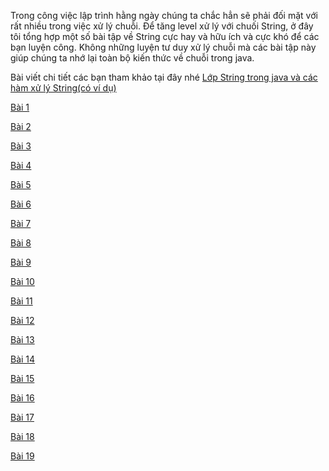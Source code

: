 Trong công việc lập trình hằng ngày chúng ta chắc hẳn sẽ phải đối mặt với rất nhiều trong việc xử lý chuỗi. Để tăng level xử lý với chuối String, ở đây tôi tổng hợp một số bài tập về String cực hay và hữu ích và cực khó để các bạn luyện công. Không những luyện tư duy xử lý chuỗi mà các bài tập này giúp chúng ta nhớ lại toàn bộ kiến thức về chuỗi trong java.

Bài viết chi tiết các bạn tham khảo tại đây nhé [Lớp String trong java và các hàm xử lý String(có ví dụ)](https://phuphan.info/2020/02/10/lop-string-trong-java-va-cac-ham-xu-ly-stringco-vi-du/)

[Bài 1](./step1.md)

[Bài 2](./step2.md)

[Bài 3](./step3.md)

[Bài 4](./step4.md)

[Bài 5](./step5.md)

[Bài 6](./step6.md)

[Bài 7](./step7.md)

[Bài 8](./step8.md)

[Bài 9](./step9.md)

[Bài 10](./step10.md)

[Bài 11](./step11.md)

[Bài 12](./step12.md)

[Bài 13](./step13.md)

[Bài 14](./step14.md)

[Bài 15](./step15.md)

[Bài 16](./step16.md)

[Bài 17](./step17.md)

[Bài 18](./step18.md)

[Bài 19](./step19.md)